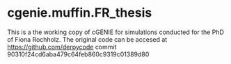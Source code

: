# cgenie.muffin.FR_thesis
This is a the working copy of cGENIE for simulations conducted for the PhD of Fiona Rochholz.
The original code can be accesed at https://github.com/derpycode commit 90310f24cd6aba479c64feb860c9319c01389d80 
